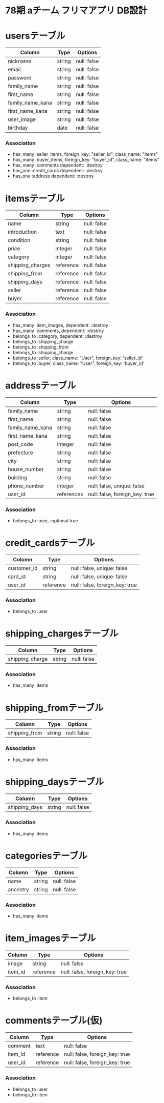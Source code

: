 # 78期 aチーム フリマアプリ DB設計

# usersテーブル
|Column|Type|Options|
|------|----|-------|
|nickname|string|null: false|
|email|string|null: false|
|password|string|null: false|
|family_name|string|null: false|
|first_name|string|null: false|
|family_name_kana|string|null: false|
|first_name_kana|string|null: false|
|user_image|string|null: false|
|birthday|date|null: false|
### Association
- has_many :seller_items, foreign_key: "seller_id", class_name: "items"
- has_many :buyer_items, foreign_key: "buyer_id", class_name: "items"
- has_many :comments dependent: :destroy
- has_one :credit_cards dependent: :destroy
- has_one :address dependent: :destroy


# itemsテーブル
|Column|Type|Options|
|------|----|-------|
|name|string|null: false|
|introduction|text|null: false|
|condition|string|null: false|
|price|integer|null: false|
|category|integer|null: false|
|shipping_charges|reference|null: false|
|shipping_from|reference|null: false|
|shipping_days|reference|null: false|
|seller|reference|null: false|
|buyer|reference|null: false|
### Association
- has_many :item_images, dependent: :destroy
- has_many :comments, dependent: :destroy
- belongs_to :category, dependent: :destroy
- belongs_to :shipping_charge
- belongs_to :shipping_from
- belongs_to :shipping_charge
- belongs_to :seller, class_name: "User", foreign_key: 'seller_id'
- belongs_to :buyer, class_name: "User", foreign_key: 'buyer_id'

# addressテーブル
|Column|Type|Options|
|------|----|-------|
|family_name|string|null: false|
|first_name|string|null: false|
|family_name_kana|string|null: false|
|first_name_kana|string|null: false|
|post_code|integer|null: false|
|prefecture|string|null: false|
|city|string|null: false|
|house_number|string|null: false|
|building|string|null: false|
|phone_number|integer|null: false, unique: false|
|user_id|references|null: false, foreign_key: true|
### Association
- belongs_to :user, :optional	true

# credit_cardsテーブル
|Column|Type|Options|
|------|----|-------|
|customer_id|string|null: false, unique: false|
|card_id|string|null: false, unique: false|
|user_id|reference|null: false, foreign_key: true|
### Association
- belongs_to :user

# shipping_chargesテーブル
|Column|Type|Options|
|------|----|-------|
|shipping_charge|string|null: false|
### Association
- has_many :items

# shipping_fromテーブル
|Column|Type|Options|
|------|----|-------|
|shipping_from|string|null: false|
### Association
- has_many :items

# shipping_daysテーブル
|Column|Type|Options|
|------|----|-------|
|shipping_days|string|null: false|
### Association
- has_many :items

# categoriesテーブル
|Column|Type|Options|
|------|----|-------|
|name|string|null: false|
|ancestry|string|null: false|
### Association
- has_many :items

# item_imagesテーブル
|Column|Type|Options|
|------|----|-------|
|image|string|null: false|
|item_id|reference|null: false, foreign_key: true|
### Association
- belongs_to :item

# commentsテーブル(仮)
|Column|Type|Options|
|------|----|-------|
|comment|text|null: false|
|item_id|reference|null: false, foreign_key: true|
|user_id|reference|null: false, foreign_key: true|
### Association
- belongs_to :user
- belongs_to :item